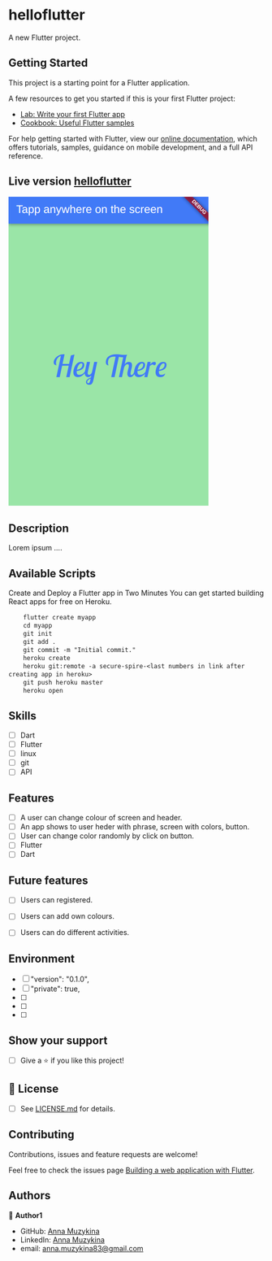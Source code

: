 # helloflutter

A new Flutter project.

## Getting Started

This project is a starting point for a Flutter application.

A few resources to get you started if this is your first Flutter project:

- [Lab: Write your first Flutter app](https://flutter.dev/docs/get-started/codelab)
- [Cookbook: Useful Flutter samples](https://flutter.dev/docs/cookbook)

For help getting started with Flutter, view our
[online documentation](https://flutter.dev/docs), which offers tutorials,
samples, guidance on mobile development, and a full API reference.


## Live version [helloflutter]()

![screen](https://github.com/Anna-Myzukina/helloflutter/blob/master/img/11.png)

## Description

Lorem ipsum ....


## Available Scripts

Create and Deploy a Flutter app in Two Minutes
You can get started building React apps for free on Heroku.

        flutter create myapp
        cd myapp
        git init
        git add .
        git commit -m "Initial commit."
        heroku create
        heroku git:remote -a secure-spire-<last numbers in link after creating app in heroku>
        git push heroku master
        heroku open


## Skills
- [ ] Dart
- [ ] Flutter
- [ ] linux
- [ ] git
- [ ] API

## Features
- [ ] A user can change colour of screen and header.
- [ ] An app shows to user heder with phrase, screen with colors, button.
- [ ] User can change color randomly by click on button.
- [ ] Flutter
- [ ] Dart

## Future features
- [ ] Users can registered.
- [ ] Users can add own colours.
- [ ] Users can do different activities.


## Environment
 - [ ] "version": "0.1.0",
 - [ ] "private": true,
 - [ ]
 - [ ] 
 - [ ]

## Show your support

- [ ] Give a ⭐️ if you like this project!

## 📝 License

* [ ] See [LICENSE.md](https://github.com/Anna-Myzukina/microgreen/blob/master/LICENSE.md) for details.

##  Contributing

Contributions, issues and feature requests are welcome!

Feel free to check the issues page [Building a web application with Flutter](https://flutter.dev/docs/get-started/web#build).

## Authors

👤 **Author1**
* GitHub: [Anna Muzykina](https://github.com/Anna-Myzukina)
* LinkedIn: [Anna Muzykina](https://www.linkedin.com/in/anna-muzykina/)
* email: anna.muzykina83@gmail.com


